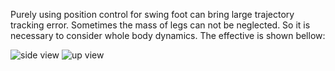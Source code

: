 Purely using position control for swing foot can bring large trajectory tracking error. Sometimes the mass of legs can not be neglected.
So it is necessary to consider whole body dynamics.
The effective is shown bellow:

![side view](https://github.com/hxydebug/Dynamics_of_walking_robot/assets/35949664/c6ef4992-c1bb-4f0f-a403-90ba684554ea)
![up view](https://github.com/hxydebug/Dynamics_of_walking_robot/assets/35949664/058bf0f7-f8a6-4132-a2db-5e44ae604bfa)
